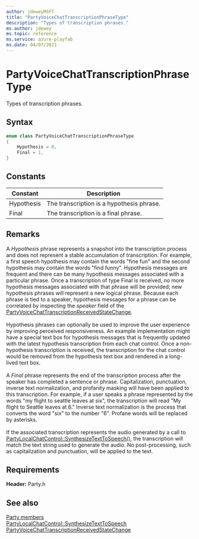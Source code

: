 ```yaml
---
author: jdeweyMSFT
title: "PartyVoiceChatTranscriptionPhraseType"
description: "Types of transcription phrases."
ms.author: jdewey
ms.topic: reference
ms.service: azure-playfab
ms.date: 04/07/2021
---
```


# PartyVoiceChatTranscriptionPhraseType  

Types of transcription phrases.    

## Syntax  
  
```cpp
enum class PartyVoiceChatTranscriptionPhraseType    
{  
    Hypothesis = 0,  
    Final = 1,  
}  
```  
  
## Constants  
  
| Constant | Description |
| --- | --- |
| Hypothesis | The transcription is a hypothesis phrase. |  
| Final | The transcription is a final phrase. |  
  
## Remarks  
  
A *Hypothesis* phrase represents a snapshot into the transcription process and does not represent a stable accumulation of transcription. For example, a first speech hypothesis may contain the words "fine fun" and the second hypothesis may contain the words "find funny". Hypothesis messages are frequent and there can be many hypothesis messages associated with a particular phrase. Once a transcription of type Final is received, no more hypothesis messages associated with that phrase will be provided; new hypothesis phrases will represent a new logical phrase. Because each phrase is tied to a speaker, hypothesis messages for a phrase can be correlated by inspecting the *speaker* field of the [PartyVoiceChatTranscriptionReceivedStateChange](../structs/partyvoicechattranscriptionreceivedstatechange.md). <br /><br /> Hypothesis phrases can optionally be used to improve the user experience by improving perceived responsiveness. An example implementation might have a special text box for hypothesis messages that is frequently updated with the latest hypothesis transcription from each chat control. Once a non-hypothesis transcription is received, the transcription for the chat control would be removed from the hypothesis text box and rendered in a long-lived text box.   <br /><br /> A *Final* phrase represents the end of the transcription process after the speaker has completed a sentence or phrase. Capitalization, punctuation, inverse text normalization, and profanity masking will have been applied to this transcription. For example, if a user speaks a phrase represented by the words "my flight to seattle leaves at six", the transcription will read "My flight to Seattle leaves at 6." Inverse text normalization is the process that converts the word "six" to the number "6". Profane words will be replaced by asterisks.   <br /><br /> If the associated transcription represents the audio generated by a call to [PartyLocalChatControl::SynthesizeTextToSpeech()](../classes/PartyLocalChatControl/methods/partylocalchatcontrol_synthesizetexttospeech.md), the transcription will match the text string used to generate the audio. No post-processing, such as capitalization and punctuation, will be applied to the text.
  
## Requirements  
  
**Header:** Party.h
  
## See also  
[Party members](../party_members.md)  
[PartyLocalChatControl::SynthesizeTextToSpeech](../classes/PartyLocalChatControl/methods/partylocalchatcontrol_synthesizetexttospeech.md)  
[PartyVoiceChatTranscriptionReceivedStateChange](../structs/partyvoicechattranscriptionreceivedstatechange.md)
  
  
